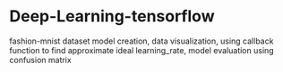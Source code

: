 # Deep-Learning-tensorflow
fashion-mnist dataset
model creation, data visualization, using callback function to find approximate ideal learning_rate, model evaluation using confusion matrix
